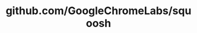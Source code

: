 ---
layout: post
title: github.com/GoogleChromeLabs/squoosh
categories: link
tags: [انگلیسی, برنامه‌نویسی]
---